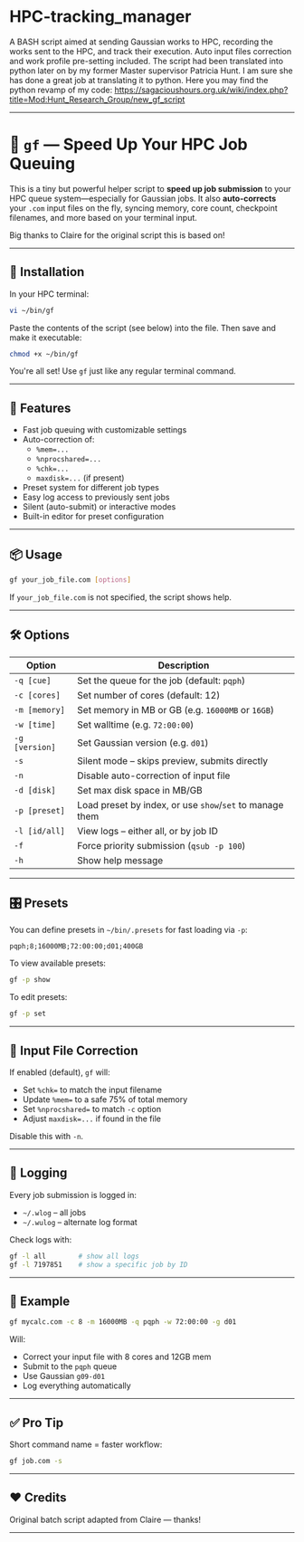 # HPC-tracking_manager
A BASH script aimed at sending Gaussian works to HPC, recording the works sent to the HPC, and track their execution. Auto input files correction and work profile pre-setting included.
The script had been translated into python later on by my former Master supervisor Patricia Hunt. I am sure she has done a great job at translating it to python. Here you may find the python revamp of my code: https://sagacioushours.org.uk/wiki/index.php?title=Mod:Hunt_Research_Group/new_gf_script

---

# 🧠 `gf` — Speed Up Your HPC Job Queuing

This is a tiny but powerful helper script to **speed up job submission** to your HPC queue system—especially for Gaussian jobs. It also **auto-corrects** your `.com` input files on the fly, syncing memory, core count, checkpoint filenames, and more based on your terminal input.

Big thanks to Claire for the original script this is based on!

---

## 🚀 Installation

In your HPC terminal:

```bash
vi ~/bin/gf
```

Paste the contents of the script (see below) into the file. Then save and make it executable:

```bash
chmod +x ~/bin/gf
```

You're all set! Use `gf` just like any regular terminal command.

---

## 🧰 Features

- Fast job queuing with customizable settings
- Auto-correction of:
  - `%mem=...`
  - `%nprocshared=...`
  - `%chk=...`
  - `maxdisk=...` (if present)
- Preset system for different job types
- Easy log access to previously sent jobs
- Silent (auto-submit) or interactive modes
- Built-in editor for preset configuration

---

## 📦 Usage

```bash
gf your_job_file.com [options]
```

If `your_job_file.com` is not specified, the script shows help.

---

## 🛠 Options

| Option         | Description                                                                 |
|----------------|-----------------------------------------------------------------------------|
| `-q [cue]`     | Set the queue for the job (default: `pqph`)                                |
| `-c [cores]`   | Set number of cores (default: 12)                                           |
| `-m [memory]`  | Set memory in MB or GB (e.g. `16000MB` or `16GB`)                          |
| `-w [time]`    | Set walltime (e.g. `72:00:00`)                                              |
| `-g [version]` | Set Gaussian version (e.g. `d01`)                                           |
| `-s`           | Silent mode – skips preview, submits directly                              |
| `-n`           | Disable auto-correction of input file                                       |
| `-d [disk]`    | Set max disk space in MB/GB                                                 |
| `-p [preset]`  | Load preset by index, or use `show`/`set` to manage them                    |
| `-l [id/all]`  | View logs – either all, or by job ID                                        |
| `-f`           | Force priority submission (`qsub -p 100`)                                  |
| `-h`           | Show help message                                                           |

---

## 🎛 Presets

You can define presets in `~/bin/.presets` for fast loading via `-p`:

```txt
pqph;8;16000MB;72:00:00;d01;400GB
```

To view available presets:

```bash
gf -p show
```

To edit presets:

```bash
gf -p set
```

---

## 📄 Input File Correction

If enabled (default), `gf` will:

- Set `%chk=` to match the input filename
- Update `%mem=` to a safe 75% of total memory
- Set `%nprocshared=` to match `-c` option
- Adjust `maxdisk=...` if found in the file

Disable this with `-n`.

---

## 📜 Logging

Every job submission is logged in:

- `~/.wlog` – all jobs
- `~/.wulog` – alternate log format

Check logs with:

```bash
gf -l all        # show all logs
gf -l 7197851    # show a specific job by ID
```

---

## 📌 Example

```bash
gf mycalc.com -c 8 -m 16000MB -q pqph -w 72:00:00 -g d01
```

Will:
- Correct your input file with 8 cores and 12GB mem
- Submit to the `pqph` queue
- Use Gaussian `g09-d01`
- Log everything automatically

---

## ✅ Pro Tip

Short command name = faster workflow:

```bash
gf job.com -s
```

---

## ❤️ Credits

Original batch script adapted from Claire — thanks!

---

